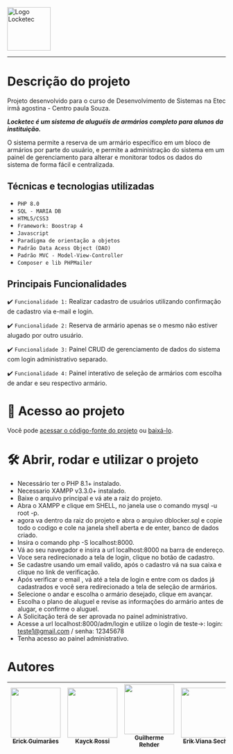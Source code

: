 <div class="logo" align="left" margin-left="0px">
   <img alt="Logo Locketec" height="100rem" src="https://user-images.githubusercontent.com/94873552/232634169-ea4eb920-1c8e-4ebf-9420-b60c0b631da5.svg" margin="0px">
</div>

<hr>

# Descrição do projeto

<p align="justify">
      Projeto desenvolvido para o curso de Desenvolvimento de Sistemas na Etec irmã agostina - Centro paula Souza.
      
***Locketec é um sistema de aluguéis de armários completo para alunos da instituição.***

O sistema permite a reserva de um armário específico em um bloco de armários por parte do usuário, e permite a administração do sistema em um painel de gerenciamento para alterar e monitorar todos os dados do sistema de forma fácil e centralizada.
 </p>
 
## Técnicas e tecnologias utilizadas

- ``PHP 8.0``
- ``SQL - MARIA DB``
- ``HTML5/CSS3``
- ``Framework: Boostrap 4``
- ``Javascript``
- ``Paradigma de orientação a objetos``
- ``Padrão Data Acess Object (DAO)``
- ``Padrão MVC - Model-View-Controller``
- ``Composer e lib PHPMailer``
 
 
 
 
## Principais Funcionalidades 

:heavy_check_mark: `Funcionalidade 1:` Realizar cadastro de usuários utilizando confirmação de cadastro via e-mail e login.

:heavy_check_mark: `Funcionalidade 2:` Reserva de armário apenas se o mesmo não estiver alugado por outro usuário.

:heavy_check_mark: `Funcionalidade 3:` Painel CRUD de gerenciamento de dados do sistema com login administrativo separado.

:heavy_check_mark: `Funcionalidade 4:` Painel interativo de seleção de armários com escolha de andar e seu respectivo armário.


# 📁 Acesso ao projeto

Você pode [acessar o código-fonte do projeto](https://github.com/ErickGX/locker) ou [baixá-lo](https://github.com/ErickGX/locker/archive/refs/heads/main.zip).

# 🛠️ Abrir, rodar e utilizar o projeto

- Necessário ter o PHP 8.1+ instalado.
- Necessario XAMPP v3.3.0+ instalado.
- Baixe o arquivo principal e vá ate a raiz do projeto.
- Abra o XAMPP e clique em SHELL, no janela use o comando mysql -u root -p.
- agora va dentro da raiz do projeto e abra o arquivo dblocker.sql e copie todo o codigo e cole na janela shell aberta e de enter, banco de dados criado.
- Insira o comando php -S localhost:8000.
- Vá ao seu navegador e insira a url localhost:8000 na barra de endereço.
- Voce sera redirecionado a tela de login, clique no botão de cadastro.
- Se cadastre usando um email valido, após o cadastro vá na sua caixa e clique no link de verificação.
- Após verificar o email , vá até a tela de login e entre com os dados já cadastrados e você sera redirecionado a tela de seleção de armários.
- Selecione o andar e escolha o armário desejado, clique em avançar.
- Escolha o plano de aluguel e revise as informações do armário antes de alugar, e confirme o aluguel.
- A Solicitação terá de ser aprovada no painel administrativo.
- Acesse a url localhost:8000/adm/login e utilize o login de teste->: login: teste1@gmail.com / senha: 12345678
- Tenha acesso ao painel administrativo.


# Autores

| [<img src="https://avatars.githubusercontent.com/u/94873552?s=96&v=4" width=115><br><sub>Erick Guimarães</sub>](https://www.linkedin.com/in/erickgs/) |  [<img src="https://avatars.githubusercontent.com/u/106406841?v=4" width=115><br><sub>Kayck Rossi</sub>](https://www.linkedin.com/in/kayck-rossi-a87344249/) |  [<img src="https://user-images.githubusercontent.com/94873552/232656251-63daf2c2-13cc-4d1f-b24c-12c9e953d401.jpeg" width=115><br><sub>Guilherme Rehder</sub>](https://www.instagram.com/guilhermerehder/) | [<img src="https://user-images.githubusercontent.com/94873552/232657076-f6dbe8f2-c61b-48d9-9a5c-25465253a160.jpg" width=115><br><sub>Erik Viana Sechi</sub>](https://www.linkedin.com/in/erikvise/) |  [<img src="https://user-images.githubusercontent.com/94873552/232657404-af9a2b2f-181b-4cd9-b4b4-26011e839ccd.jpeg" width=115><br><sub>Kayk Reis</sub>](https://github.com/KaykReis) |  [<img src="https://user-images.githubusercontent.com/94873552/232658077-c0437607-da66-4772-b625-3fa002be0450.jpeg" width=115><br><sub>Ana luiza Pena</sub>](https://www.facebook.com/analuiza.pena.35) |
| :---: | :---: | :---: | :---: | :---: | :---: |













 
    
